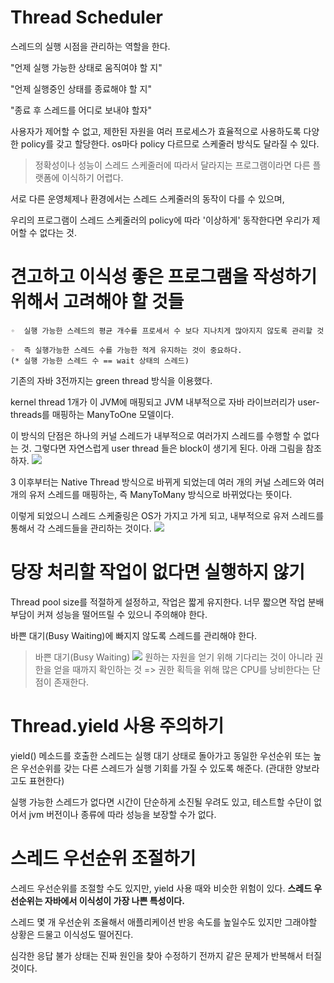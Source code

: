 # Thread Scheduler

스레드의 실행 시점을 관리하는 역할을 한다.

"언제 실행 가능한 상태로 움직여야 할 지"

"언제 실행중인 상태를 종료해야 할 지"

"종료 후 스레드를 어디로 보내야 할자"

사용자가 제어할 수 없고, 제한된 자원을 여러 프로세스가 효율적으로 사용하도록 다양한 policy를 갖고 할당한다. os마다 policy 다르므로 스케줄러 방식도 달라질 수 있다.

> 정확성이나 성능이 스레드 스케줄러에 따라서 달라지는 프로그램이라면 다른 플랫폼에 이식하기 어렵다.

서로 다른 운영체제나 환경에서는 스레드 스케줄러의 동작이 다를 수 있으며,

우리의 프로그램이 스레드 스케줄러의 policy에 따라 '이상하게' 동작한다면 우리가 제어할 수 없다는 것.

# 견고하고 이식성 좋은 프로그램을 작성하기 위해서 고려해야 할 것들

    ◦  실행 가능한 스레드의 평균 개수를 프로세서 수 보다 지나치게 많아지지 않도록 관리할 것

    ◦  즉 실행가능한 스레드 수를 가능한 적게 유지하는 것이 중요하다.
    (* 실행 가능한 스레드 수 == wait 상태의 스레드)

기존의 자바 3전까지는 green thread 방식을 이용했다.

kernel thread 1개가 이 JVM에 매핑되고 JVM 내부적으로 자바 라이브러리가 user-threads를 매핑하는 ManyToOne 모델이다.

이 방식의 단점은 하나의 커널 스레드가 내부적으로 여러가지 스레드를 수행할 수 없다는 것. 그렇다면 자연스럽게 user thread 들은 block이 생기게 된다. 아래 그림을 참조하자.
![](https://velog.velcdn.com/images/jmjmjmz732002/post/0bc97869-abc8-4a82-a2e5-a89093c130ff/image.png)

3 이후부터는 Native Thread 방식으로 바뀌게 되었는데 여러 개의 커널 스레드와 여러 개의 유저 스레드를 매핑하는, 즉 ManyToMany 방식으로 바뀌었다는 뜻이다.

이렇게 되었으니 스레드 스케줄링은 OS가 가지고 가게 되고, 내부적으로 유저 스레드를 통해서 각 스레드들을 관리하는 것이다.
![](https://velog.velcdn.com/images/jmjmjmz732002/post/2a3b9780-5ca2-443f-87ed-8c52b569331a/image.png)

# 당장 처리할 작업이 없다면 실행하지 않기

Thread pool size를 적절하게 설정하고, 작업은 짧게 유지한다.
너무 짧으면 작업 분배 부담이 커져 성능을 떨어뜨릴 수 있으니 주의해야 한다.

바쁜 대기(Busy Waiting)에 빠지지 않도록 스레드를 관리해야 한다.

> 바쁜 대기(Busy Waiting)
> ![](https://velog.velcdn.com/images/jmjmjmz732002/post/e56abf87-06df-4618-b5a8-5623d0bf1795/image.png)
> 원하는 자원을 얻기 위해 기다리는 것이 아니라 권한을 얻을 때까지 확인하는 것
> => 권한 획득을 위해 많은 CPU를 낭비한다는 단점이 존재한다.

# Thread.yield 사용 주의하기

yield() 메소드를 호출한 스레드는 실행 대기 상태로 돌아가고 동일한 우선순위 또는 높은 우선순위를 갖는 다른 스레드가 실행 기회를 가질 수 있도록 해준다.
(관대한 양보라고도 표현한다)

실행 가능한 스레드가 없다면 시간이 단순하게 소진될 우려도 있고, 테스트할 수단이 없어서 jvm 버전이나 종류에 따라 성능을 보장할 수가 없다.

# 스레드 우선순위 조절하기

스레드 우선순위를 조절할 수도 있지만, yield 사용 때와 비슷한 위험이 있다. **스레드 우선순위는 자바에서 이식성이 가장 나쁜 특성이다.**

스레드 몇 개 우선순위 조율해서 애플리케이션 반응 속도를 높일수도 있지만 그래야할 상황은 드물고 이식성도 떨어진다.

심각한 응답 불가 상태는 진짜 원인을 찾아 수정하기 전까지 같은 문제가 반복해서 터질 것이다.
